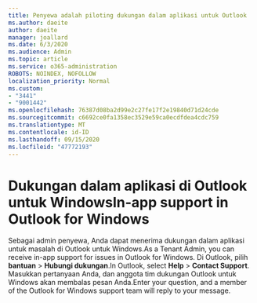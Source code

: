 ```yaml
---
title: Penyewa adalah piloting dukungan dalam aplikasi untuk Outlook
ms.author: daeite
author: daeite
manager: joallard
ms.date: 6/3/2020
ms.audience: Admin
ms.topic: article
ms.service: o365-administration
ROBOTS: NOINDEX, NOFOLLOW
localization_priority: Normal
ms.custom:
- "3441"
- "9001442"
ms.openlocfilehash: 76387d08ba2d99e2c27fe17f2e19840d71d24cde
ms.sourcegitcommit: c6692ce0fa1358ec3529e59ca0ecdfdea4cdc759
ms.translationtype: MT
ms.contentlocale: id-ID
ms.lasthandoff: 09/15/2020
ms.locfileid: "47772193"
---
```

# <a name="in-app-support-in-outlook-for-windows"></a><span data-ttu-id="0cd61-102">Dukungan dalam aplikasi di Outlook untuk Windows</span><span class="sxs-lookup"><span data-stu-id="0cd61-102">In-app support in Outlook for Windows</span></span>

<span data-ttu-id="0cd61-103">Sebagai admin penyewa, Anda dapat menerima dukungan dalam aplikasi untuk masalah di Outlook untuk Windows.</span><span class="sxs-lookup"><span data-stu-id="0cd61-103">As a Tenant Admin, you can receive in-app support for issues in Outlook for Windows.</span></span> <span data-ttu-id="0cd61-104">Di Outlook, pilih **bantuan**  >  **Hubungi dukungan**.</span><span class="sxs-lookup"><span data-stu-id="0cd61-104">In Outlook, select **Help** > **Contact Support**.</span></span> <span data-ttu-id="0cd61-105">Masukkan pertanyaan Anda, dan anggota tim dukungan Outlook untuk Windows akan membalas pesan Anda.</span><span class="sxs-lookup"><span data-stu-id="0cd61-105">Enter your question, and a member of the Outlook for Windows support team will reply to your message.</span></span>